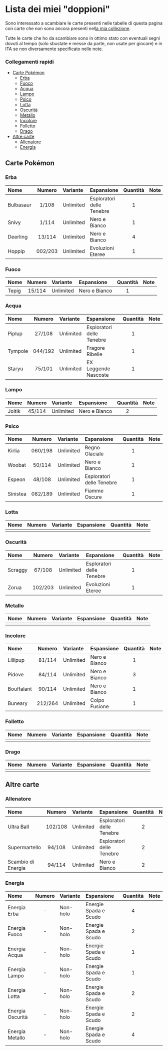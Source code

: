 # Lista dei miei "doppioni"

Sono interessato a scambiare le carte presenti nelle tabelle di questa pagina con carte che non sono ancora presenti nel[la mia collezione](my-collection).

Tutte le carte che ho da scambiare sono in ottimo stato con eventuali segni dovuti al tempo (solo sbustate e messe da parte, non usate per giocare) e in ITA se non diversamente specificato nelle note.

### Collegamenti rapidi
- [Carte Pokémon](#carte-pokémon)
  - [Erba](#erba)
  - [Fuoco](#fuoco)
  - [Acqua](#acqua)
  - [Lampo](#lampo)
  - [Psico](#psico)
  - [Lotta](#lotta)
  - [Oscurità](#oscurità)
  - [Metallo](#metallo)
  - [Incolore](#incolore)
  - [Folletto](#folletto)
  - [Drago](#drago)
- [Altre carte](#altre-carte)
  - [Allenatore](#allenatore)
  - [Energia](#energia)

## Carte Pokémon

### Erba

| Nome | Numero | Variante | Espansione | Quantità | Note |
| :--- | :---: | :--- | :--- | :---: | :--- |
| Bulbasaur | 1/108 | Unlimited | Esploratori delle Tenebre | 1 | |
| Snivy | 1/114 | Unlimited | Nero e Bianco | 1 |  |
| Deerling | 13/114 | Unlimited | Nero e Bianco | 4 |  |
| Hoppip | 002/203 | Unlimited | Evoluzioni Eteree | 1 |  |

### Fuoco

| Nome | Numero | Variante | Espansione | Quantità | Note |
| :--- | :---: | :--- | :--- | :---: | :--- |
| Tepig | 15/114 | Unlimited | Nero e Bianco | 1 |  |

### Acqua

| Nome | Numero | Variante | Espansione | Quantità | Note |
| :--- | :---: | :--- | :--- | :---: | :--- |
| Piplup | 27/108 | Unlimited | Esploratori delle Tenebre | 1 |  |
| Tympole | 044/192 | Unlimited | Fragore Ribelle | 1 |  |
| Staryu | 75/101 | Unlimited | EX Leggende Nascoste | 1 |  |

### Lampo

| Nome | Numero | Variante | Espansione | Quantità | Note |
| :--- | :---: | :--- | :--- | :---: | :--- |
| Joltik | 45/114 | Unlimited | Nero e Bianco | 2 |  |

### Psico

| Nome | Numero | Variante | Espansione | Quantità | Note |
| :--- | :---: | :--- | :--- | :---: | :--- |
| Kirlia | 060/198 | Unlimited | Regno Glaciale | 1 |  |
| Woobat | 50/114 | Unlimited | Nero e Bianco | 1 |  |
| Espeon | 48/108 | Unlimited | Esploratori delle Tenebre | 1 |  |
| Sinistea | 082/189 | Unlimited | Fiamme Oscure | 1 |  |

### Lotta

| Nome | Numero | Variante | Espansione | Quantità | Note |
| :--- | :---: | :--- | :--- | :---: | :--- |
|  |  |  |  |  |  |

### Oscurità

| Nome | Numero | Variante | Espansione | Quantità | Note |
| :--- | :---: | :--- | :--- | :---: | :--- |
| Scraggy | 67/108 | Unlimited | Esploratori delle Tenebre | 1 |  |
| Zorua | 102/203 | Unlimited | Evoluzioni Eteree | 1 |  |

### Metallo

| Nome | Numero | Variante | Espansione | Quantità | Note |
| :--- | :---: | :--- | :--- | :---: | :--- |
|  |  |  |  |  |  |

### Incolore

| Nome | Numero | Variante | Espansione | Quantità | Note |
| :--- | :---: | :--- | :--- | :---: | :--- |
| Lillipup | 81/114 | Unlimited | Nero e Bianco | 1 |  |
| Pidove | 84/114 | Unlimited | Nero e Bianco | 3 |  |
| Bouffalant | 90/114 | Unlimited | Nero e Bianco | 1 |  |
| Buneary | 212/264 | Unlimited | Colpo Fusione | 1 |  |

### Folletto

| Nome | Numero | Variante | Espansione | Quantità | Note |
| :--- | :---: | :--- | :--- | :---: | :--- |
|  |  |  |  |  |  |

### Drago

| Nome | Numero | Variante | Espansione | Quantità | Note |
| :--- | :---: | :--- | :--- | :---: | :--- |
|  |  |  |  |  |  |

## Altre carte

### Allenatore

| Nome | Numero | Variante | Espansione | Quantità | Note |
| :--- | :---: | :--- | :--- | :---: | :--- |
| Ultra Ball | 102/108 | Unlimited | Esploratori delle Tenebre | 2 |  |
| Supermartello | 94/108 | Unlimited | Esploratori delle Tenebre | 2 |  |
| Scambio di Energia | 94/114 | Unlimited | Nero e Bianco | 2 |  |

### Energia

| Nome | Numero | Variante | Espansione | Quantità | Note |
| :--- | :---: | :--- | :--- | :---: | :--- |
| Energia Erba | - | Non-holo | Energie Spada e Scudo | 4 |  |
| Energia Fuoco | - | Non-holo | Energie Spada e Scudo | 2 |  |
| Energia Acqua | - | Non-holo | Energie Spada e Scudo | 1 |  |
| Energia Lampo | - | Non-holo | Energie Spada e Scudo | 1 |  |
| Energia Lotta | - | Non-holo | Energie Spada e Scudo | 2 |  |
| Energia Oscurità | - | Non-holo | Energie Spada e Scudo | 2 |  |
| Energia Metallo | - | Non-holo | Energie Spada e Scudo | 4 |  |
